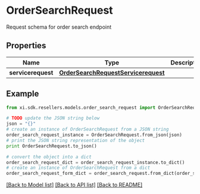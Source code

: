 # OrderSearchRequest

Request schema for order search endpoint

## Properties

Name | Type | Description | Notes
------------ | ------------- | ------------- | -------------
**servicerequest** | [**OrderSearchRequestServicerequest**](OrderSearchRequestServicerequest.md) |  | [optional] 

## Example

```python
from xi.sdk.resellers.models.order_search_request import OrderSearchRequest

# TODO update the JSON string below
json = "{}"
# create an instance of OrderSearchRequest from a JSON string
order_search_request_instance = OrderSearchRequest.from_json(json)
# print the JSON string representation of the object
print OrderSearchRequest.to_json()

# convert the object into a dict
order_search_request_dict = order_search_request_instance.to_dict()
# create an instance of OrderSearchRequest from a dict
order_search_request_form_dict = order_search_request.from_dict(order_search_request_dict)
```
[[Back to Model list]](../README.md#documentation-for-models) [[Back to API list]](../README.md#documentation-for-api-endpoints) [[Back to README]](../README.md)


